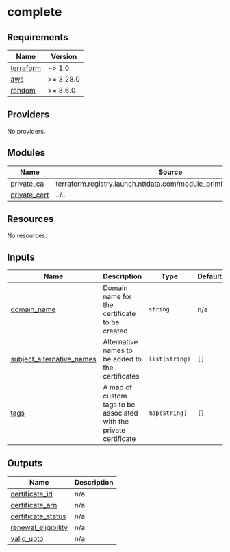 # complete

<!-- BEGINNING OF PRE-COMMIT-TERRAFORM DOCS HOOK -->
## Requirements

| Name | Version |
|------|---------|
| <a name="requirement_terraform"></a> [terraform](#requirement\_terraform) | ~> 1.0 |
| <a name="requirement_aws"></a> [aws](#requirement\_aws) | >= 3.28.0 |
| <a name="requirement_random"></a> [random](#requirement\_random) | >= 3.6.0 |

## Providers

No providers.

## Modules

| Name | Source | Version |
|------|--------|---------|
| <a name="module_private_ca"></a> [private\_ca](#module\_private\_ca) | terraform.registry.launch.nttdata.com/module_primitive/private_ca/aws | ~> 1.0 |
| <a name="module_private_cert"></a> [private\_cert](#module\_private\_cert) | ../.. | n/a |

## Resources

No resources.

## Inputs

| Name | Description | Type | Default | Required |
|------|-------------|------|---------|:--------:|
| <a name="input_domain_name"></a> [domain\_name](#input\_domain\_name) | Domain name for the certificate to be created | `string` | n/a | yes |
| <a name="input_subject_alternative_names"></a> [subject\_alternative\_names](#input\_subject\_alternative\_names) | Alternative names to be added to the certificates | `list(string)` | `[]` | no |
| <a name="input_tags"></a> [tags](#input\_tags) | A map of custom tags to be associated with the private certificate | `map(string)` | `{}` | no |

## Outputs

| Name | Description |
|------|-------------|
| <a name="output_certificate_id"></a> [certificate\_id](#output\_certificate\_id) | n/a |
| <a name="output_certificate_arn"></a> [certificate\_arn](#output\_certificate\_arn) | n/a |
| <a name="output_certificate_status"></a> [certificate\_status](#output\_certificate\_status) | n/a |
| <a name="output_renewal_eligibility"></a> [renewal\_eligibility](#output\_renewal\_eligibility) | n/a |
| <a name="output_valid_upto"></a> [valid\_upto](#output\_valid\_upto) | n/a |
<!-- END OF PRE-COMMIT-TERRAFORM DOCS HOOK -->
